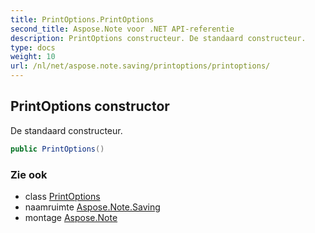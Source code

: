 ```yaml
---
title: PrintOptions.PrintOptions
second_title: Aspose.Note voor .NET API-referentie
description: PrintOptions constructeur. De standaard constructeur.
type: docs
weight: 10
url: /nl/net/aspose.note.saving/printoptions/printoptions/
---
```

## PrintOptions constructor

De standaard constructeur.

```csharp
public PrintOptions()
```

### Zie ook

* class [PrintOptions](../)
* naamruimte [Aspose.Note.Saving](../../printoptions/)
* montage [Aspose.Note](../../../)


